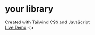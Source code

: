 # your library
Created with Tailwind CSS and JavaScript <br>
<a href="https://eduardokozerski.github.io/your-library/">Live Demo</a> 👈
